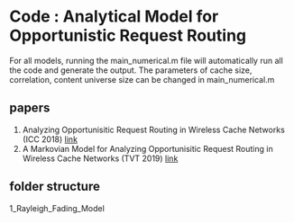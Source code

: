 # Code : Analytical Model for Opportunistic Request Routing

For all models, running the main_numerical.m file will automatically run all the code and generate the output.
The parameters of cache size, correlation, content universe size can be changed in main_numerical.m

## papers

1. Analyzing Opportunisitic Request Routing in Wireless Cache Networks (ICC 2018) [link](http://dinalherath.com/papers/2018ICC.pdf)
2. A Markovian Model for Analyzing Opportunisitic Request Routing in Wireless Cache Networks (TVT 2019) [link](http://dinalherath.com/papers/2018tvt.pdf)

## folder structure

1_Rayleigh_Fading_Model
